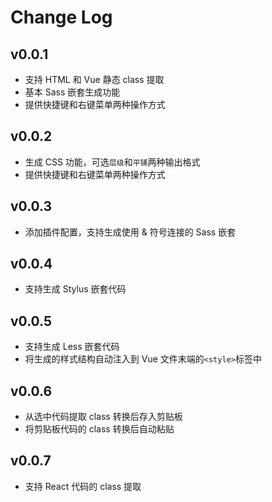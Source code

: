 # Change Log

## v0.0.1

- 支持 HTML 和 Vue 静态 class 提取
- 基本 Sass 嵌套生成功能
- 提供快捷键和右键菜单两种操作方式

## v0.0.2

- 生成 CSS 功能，可选`层级`和`平铺`两种输出格式
- 提供快捷键和右键菜单两种操作方式

## v0.0.3

- 添加插件配置，支持生成使用 & 符号连接的 Sass 嵌套

## v0.0.4

- 支持生成 Stylus 嵌套代码

## v0.0.5

- 支持生成 Less 嵌套代码
- 将生成的样式结构自动注入到 Vue 文件末端的`<style>`标签中

## v0.0.6

- 从选中代码提取 class 转换后存入剪贴板
- 将剪贴板代码的 class 转换后自动粘贴

## v0.0.7

- 支持 React 代码的 class 提取
